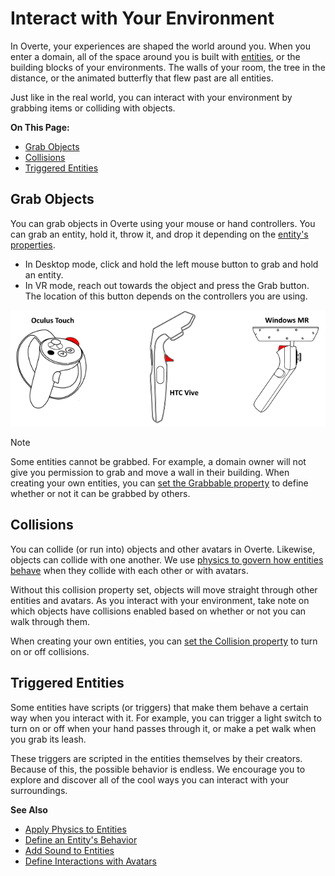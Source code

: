 # Interact with Your Environment

In Overte, your experiences are shaped the world around you. When you enter a domain, all of the space around you is built with [entities](../create/entities), or the building blocks of your environments. The walls of your room, the tree in the distance, or the animated butterfly that flew past are all entities.

Just like in the real world, you can interact with your environment by grabbing items or colliding with objects.

**On This Page:**

* [Grab Objects](#grab-objects)
* [Collisions](#collisions)
* [Triggered Entities](#triggered-entities)


## Grab Objects

You can grab objects in Overte using your mouse or hand controllers. You can grab an entity, hold it, throw it, and drop it depending on the [entity's properties](../create/entities/entity-behavior).

* In Desktop mode, click and hold the left mouse button to grab and hold an entity.
* In VR mode, reach out towards the object and press the Grab button. The location of this button depends on the controllers you are using.

![](_images/grab-button.png)

<div class="admonition note">
    <p class="admonition-title">Note</p>
    <p>Some entities cannot be grabbed. For example, a domain owner will not give you permission to grab and move a wall in their building. When creating your own entities, you can <a href="../create/entities/entity-behavior.html#make-an-entity-grabbable">set the Grabbable property</a> to define whether or not it can be grabbed by others.</p>
</div>

## Collisions

You can collide (or run into) objects and other avatars in Overte. Likewise, objects can collide with one another. We use [physics to govern how entities behave](../create/entities/entity-physics) when they collide with each other or with avatars.

Without this collision property set, objects will move straight through other entities and avatars. As you interact with your environment, take note on which objects have collisions enabled based on whether or not you can walk through them.

When creating your own entities, you can [set the Collision property](../create/entities/entity-behavior.html#entity-collision-behavior) to turn on or off collisions.

## Triggered Entities

Some entities have scripts (or triggers) that make them behave a certain way when you interact with it. For example, you can trigger a light switch to turn on or off when your hand passes through it, or make a pet walk when you grab its leash.

These triggers are scripted in the entities themselves by their creators. Because of this, the possible behavior is endless. We encourage you to explore and discover all of the cool ways you can interact with your surroundings.

**See Also**

+ [Apply Physics to Entities](../create/entities/entity-physics)
+ [Define an Entity's Behavior](../create/entities/entity-behavior)
+ [Add Sound to Entities](../create/entities/add-sounds)
+ [Define Interactions with Avatars](../create/entities/avatar-interactions)

